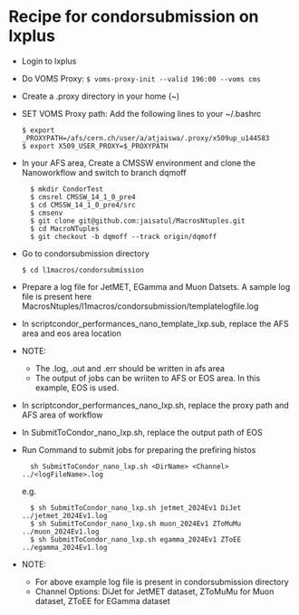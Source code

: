 # Recipe for condorsubmission on lxplus
- Login to lxplus
- Do VOMS Proxy:
  ```$ voms-proxy-init --valid 196:00 --voms cms```
- Create a .proxy directory in your home (~)
- SET VOMS Proxy path: Add the following lines to your ~/.bashrc
  ```
  $ export _PROXYPATH=/afs/cern.ch/user/a/atjaiswa/.proxy/x509up_u144583
  $ export X509_USER_PROXY=$_PROXYPATH
  ```
- In your AFS area, Create a CMSSW environment and clone the Nanoworkflow and switch to branch dqmoff
  ```
  	$ mkdir CondorTest
	$ cmsrel CMSSW_14_1_0_pre4
	$ cd CMSSW_14_1_0_pre4/src
	$ cmsenv
	$ git clone git@github.com:jaisatul/MacrosNtuples.git
	$ cd MacroNTuples
	$ git checkout -b dqmoff --track origin/dqmoff
  ```
- Go to condorsubmission directory
  ```
  $ cd l1macros/condorsubmission
  ```
- Prepare a log file for JetMET, EGamma and Muon Datsets. A sample log file is present here MacrosNtuples/l1macros/condorsubmission/templatelogfile.log
- In scriptcondor_performances_nano_template_lxp.sub, replace the AFS area and eos area location
- NOTE:
	- The .log, .out and .err should be written in afs area
	- The output of jobs can be wriiten to AFS or EOS area. In this example, EOS is used.
- In scriptcondor_performances_nano_lxp.sh, replace the proxy path and AFS area of workflow
- In SubmitToCondor_nano_lxp.sh, replace the output path of EOS
- Run Command to submit jobs for preparing the prefiring histos
  ```
	sh SubmitToCondor_nano_lxp.sh <DirName> <Channel> ../<logFileName>.log
  ```
	e.g.
  ```
	$ sh SubmitToCondor_nano_lxp.sh jetmet_2024Ev1 DiJet ../jetmet_2024Ev1.log
  	$ sh SubmitToCondor_nano_lxp.sh muon_2024Ev1 ZToMuMu ../muon_2024Ev1.log
  	$ sh SubmitToCondor_nano_lxp.sh egamma_2024Ev1 ZToEE ../egamma_2024Ev1.log
  ```

- NOTE:
	- For above example log file is present in condorsubmission directory
	- Channel Options: DiJet for JetMET dataset, ZToMuMu for Muon dataset, ZToEE for EGamma dataset
